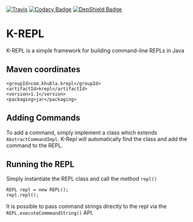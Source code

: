 [![Travis](https://travis-ci.org/teverett/krepl.svg?branch=master)](https://travis-ci.org/teverett/krepl)
[![Codacy Badge](https://api.codacy.com/project/badge/Grade/ea088223d07242f196809250a2d255e9)](https://www.codacy.com/app/teverett/krepl?utm_source=github.com&amp;utm_medium=referral&amp;utm_content=teverett/krepl&amp;utm_campaign=Badge_Grade)
[![DepShield Badge](https://depshield.sonatype.org/badges/teverett/krepl/depshield.svg)](https://depshield.github.io)

K-REPL
===

K-REPL is a simple framework for building command-line REPLs in Java

Maven coordinates
---

```
<groupId>com.khubla.krepl</groupId>
<artifactId>krepl</artifactId>
<version>1.1</version>
<packaging>jar</packaging>
```

Adding Commands
---

To add a command, simply implement a class which extends `AbstractCommandImpl`.  K-Repl will automatically find the class and add the command to the REPL.

Running the REPL
---

Simply instantiate the REPL class and call the method `repl()`

```
REPL repl = new REPL();
repl.repl();
```

It is possible to pass command strings directly to the repl via the `REPL.executeCommmandString()` API.

